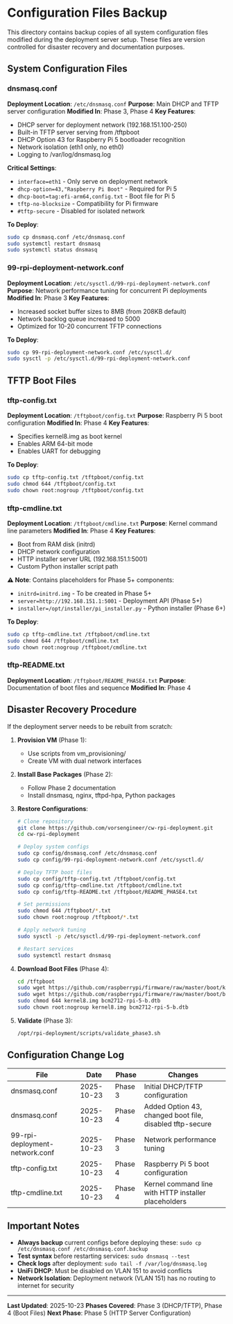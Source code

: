 # Configuration Files Backup

This directory contains backup copies of all system configuration files modified during the deployment server setup. These files are version controlled for disaster recovery and documentation purposes.

## System Configuration Files

### dnsmasq.conf
**Deployment Location**: `/etc/dnsmasq.conf`
**Purpose**: Main DHCP and TFTP server configuration
**Modified In**: Phase 3, Phase 4
**Key Features**:
- DHCP server for deployment network (192.168.151.100-250)
- Built-in TFTP server serving from /tftpboot
- DHCP Option 43 for Raspberry Pi 5 bootloader recognition
- Network isolation (eth1 only, no eth0)
- Logging to /var/log/dnsmasq.log

**Critical Settings**:
- `interface=eth1` - Only serve on deployment network
- `dhcp-option=43,"Raspberry Pi Boot"` - Required for Pi 5
- `dhcp-boot=tag:efi-arm64,config.txt` - Boot file for Pi 5
- `tftp-no-blocksize` - Compatibility for Pi firmware
- `#tftp-secure` - Disabled for isolated network

**To Deploy**:
```bash
sudo cp dnsmasq.conf /etc/dnsmasq.conf
sudo systemctl restart dnsmasq
sudo systemctl status dnsmasq
```

### 99-rpi-deployment-network.conf
**Deployment Location**: `/etc/sysctl.d/99-rpi-deployment-network.conf`
**Purpose**: Network performance tuning for concurrent Pi deployments
**Modified In**: Phase 3
**Key Features**:
- Increased socket buffer sizes to 8MB (from 208KB default)
- Network backlog queue increased to 5000
- Optimized for 10-20 concurrent TFTP connections

**To Deploy**:
```bash
sudo cp 99-rpi-deployment-network.conf /etc/sysctl.d/
sudo sysctl -p /etc/sysctl.d/99-rpi-deployment-network.conf
```

## TFTP Boot Files

### tftp-config.txt
**Deployment Location**: `/tftpboot/config.txt`
**Purpose**: Raspberry Pi 5 boot configuration
**Modified In**: Phase 4
**Key Features**:
- Specifies kernel8.img as boot kernel
- Enables ARM 64-bit mode
- Enables UART for debugging

**To Deploy**:
```bash
sudo cp tftp-config.txt /tftpboot/config.txt
sudo chmod 644 /tftpboot/config.txt
sudo chown root:nogroup /tftpboot/config.txt
```

### tftp-cmdline.txt
**Deployment Location**: `/tftpboot/cmdline.txt`
**Purpose**: Kernel command line parameters
**Modified In**: Phase 4
**Key Features**:
- Boot from RAM disk (initrd)
- DHCP network configuration
- HTTP installer server URL (192.168.151.1:5001)
- Custom Python installer script path

**⚠️ Note**: Contains placeholders for Phase 5+ components:
- `initrd=initrd.img` - To be created in Phase 5+
- `server=http://192.168.151.1:5001` - Deployment API (Phase 5+)
- `installer=/opt/installer/pi_installer.py` - Python installer (Phase 6+)

**To Deploy**:
```bash
sudo cp tftp-cmdline.txt /tftpboot/cmdline.txt
sudo chmod 644 /tftpboot/cmdline.txt
sudo chown root:nogroup /tftpboot/cmdline.txt
```

### tftp-README.txt
**Deployment Location**: `/tftpboot/README_PHASE4.txt`
**Purpose**: Documentation of boot files and sequence
**Modified In**: Phase 4

## Disaster Recovery Procedure

If the deployment server needs to be rebuilt from scratch:

1. **Provision VM** (Phase 1):
   - Use scripts from vm_provisioning/
   - Create VM with dual network interfaces

2. **Install Base Packages** (Phase 2):
   - Follow Phase 2 documentation
   - Install dnsmasq, nginx, tftpd-hpa, Python packages

3. **Restore Configurations**:
   ```bash
   # Clone repository
   git clone https://github.com/vorsengineer/cw-rpi-deployment.git
   cd cw-rpi-deployment

   # Deploy system configs
   sudo cp config/dnsmasq.conf /etc/dnsmasq.conf
   sudo cp config/99-rpi-deployment-network.conf /etc/sysctl.d/

   # Deploy TFTP boot files
   sudo cp config/tftp-config.txt /tftpboot/config.txt
   sudo cp config/tftp-cmdline.txt /tftpboot/cmdline.txt
   sudo cp config/tftp-README.txt /tftpboot/README_PHASE4.txt

   # Set permissions
   sudo chmod 644 /tftpboot/*.txt
   sudo chown root:nogroup /tftpboot/*.txt

   # Apply network tuning
   sudo sysctl -p /etc/sysctl.d/99-rpi-deployment-network.conf

   # Restart services
   sudo systemctl restart dnsmasq
   ```

4. **Download Boot Files** (Phase 4):
   ```bash
   cd /tftpboot
   sudo wget https://github.com/raspberrypi/firmware/raw/master/boot/kernel8.img
   sudo wget https://github.com/raspberrypi/firmware/raw/master/boot/bcm2712-rpi-5-b.dtb
   sudo chmod 644 kernel8.img bcm2712-rpi-5-b.dtb
   sudo chown root:nogroup kernel8.img bcm2712-rpi-5-b.dtb
   ```

5. **Validate** (Phase 3):
   ```bash
   /opt/rpi-deployment/scripts/validate_phase3.sh
   ```

## Configuration Change Log

| File | Date | Phase | Changes |
|------|------|-------|---------|
| dnsmasq.conf | 2025-10-23 | Phase 3 | Initial DHCP/TFTP configuration |
| dnsmasq.conf | 2025-10-23 | Phase 4 | Added Option 43, changed boot file, disabled tftp-secure |
| 99-rpi-deployment-network.conf | 2025-10-23 | Phase 3 | Network performance tuning |
| tftp-config.txt | 2025-10-23 | Phase 4 | Raspberry Pi 5 boot configuration |
| tftp-cmdline.txt | 2025-10-23 | Phase 4 | Kernel command line with HTTP installer placeholders |

## Important Notes

- **Always backup** current configs before deploying these: `sudo cp /etc/dnsmasq.conf /etc/dnsmasq.conf.backup`
- **Test syntax** before restarting services: `sudo dnsmasq --test`
- **Check logs** after deployment: `sudo tail -f /var/log/dnsmasq.log`
- **UniFi DHCP**: Must be disabled on VLAN 151 to avoid conflicts
- **Network Isolation**: Deployment network (VLAN 151) has no routing to internet for security

---

**Last Updated**: 2025-10-23
**Phases Covered**: Phase 3 (DHCP/TFTP), Phase 4 (Boot Files)
**Next Phase**: Phase 5 (HTTP Server Configuration)
